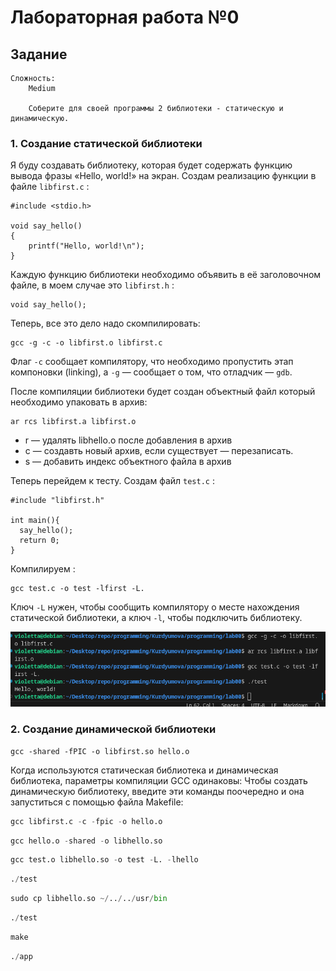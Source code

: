 # Лабораторная работа №0
## Задание 
```
Сложность:
    Medium

    Соберите для своей программы 2 библиотеки - статическую и динамическую.
```

### 1. Создание статической библиотеки 
Я буду создавать библиотеку, которая будет содержать функцию вывода фразы «Hello, world!» на экран.
Создам реализацию функции в файле `libfirst.c` :

```
#include <stdio.h>

void say_hello() 
{
    printf("Hello, world!\n");
}
```
Каждую функцию библиотеки необходимо объявить в её заголовочном файле, в моем случае это `libfirst.h` :

```
void say_hello();
```
Теперь, все это дело надо скомпилировать:

```
gcc -g -c -o libfirst.o libfirst.c
```
Флаг `-с` сообщает компилятору, что необходимо пропустить этап компоновки (linking), а `-g` — сообщает о том, что отладчик — `gdb`.

После компиляции библиотеки будет создан объектный файл который необходимо упаковать в архив:


```
ar rcs libfirst.a libfirst.o
```
* r — удалять libhello.o после добавления в архив
* с — создавть новый архив, если существует — перезаписать.
* s — добавить индекс объектного файла в архив


Теперь перейдем к тесту. Создам файл `test.c` :
```
#include "libfirst.h"

int main(){
  say_hello();
  return 0;
}
```
Компилируем :

```
gcc test.c -o test -lfirst -L.
```

Ключ `-L` нужен, чтобы сообщить компилятору о месте нахождения статической библиотеки, а ключ `-l`, чтобы подключить библиотеку.

![Alt text](<Снимок экрана 2023-11-05 175501.png>)


### 2. Создание динамической библиотеки 

```
gcc -shared -fPIC -o libfirst.so hello.o
```

Когда используются статическая библиотека и динамическая библиотека, параметры компиляции GCC одинаковы: 
Чтобы создать динамическую библиотеку, введите эти команды поочередно и она запуститься с помощью файла Makefile:

```Python
gcc libfirst.c -c -fpic -o hello.o

```

```Python
gcc hello.o -shared -o libhello.so

```

```Python
gcc test.o libhello.so -o test -L. -lhello

```

```Python
./test

```

```Python
sudo cp libhello.so ~/../../usr/bin

```

```Python
./test

```

```Python
make

```

```Python
./app

```


